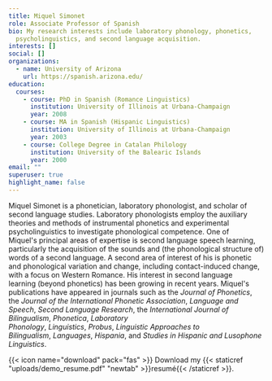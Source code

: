 ```yaml
---
title: Miquel Simonet
role: Associate Professor of Spanish
bio: My research interests include laboratory phonology, phonetics,
  psycholinguistics, and second language acquisition.
interests: []
social: []
organizations:
  - name: University of Arizona
    url: https://spanish.arizona.edu/
education:
  courses:
    - course: PhD in Spanish (Romance Linguistics)
      institution: University of Illinois at Urbana-Champaign
      year: 2008
    - course: MA in Spanish (Hispanic Linguistics)
      institution: University of Illinois at Urbana-Champaign
      year: 2003
    - course: College Degree in Catalan Philology
      institution: University of the Balearic Islands
      year: 2000
email: ""
superuser: true
highlight_name: false
---
```

Miquel Simonet is a phonetician, laboratory phonologist, and scholar of second language studies. Laboratory phonologists employ the auxiliary theories and methods of instrumental phonetics and experimental psycholinguistics to investigate phonological competence. One of Miquel's principal areas of expertise is second language speech learning, particularly the acquisition of the sounds and (the phonological structure of) words of a second language. A second area of interest of his is phonetic and phonological variation and change, including contact-induced change, with a focus on Western Romance. His interest in second language learning (beyond phonetics) has been growing in recent years. Miquel's publications have appeared in journals such as the *Journal of Phonetics*, the *Journal of the International Phonetic Association*, *Language and Speech*, *Second Language Research*, the *International Journal of Bilingualism*, *Phonetica*, *Laboratory Phonology*, *Linguistics*, *Probus*, *Linguistic Approaches to Bilingualism*, *Languages*, *Hispania*, and *Studies in Hispanic and Lusophone Linguistics*.

{{< icon name="download" pack="fas" >}} Download my {{< staticref "uploads/demo_resume.pdf" "newtab" >}}resumé{{< /staticref >}}.